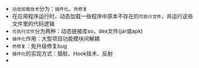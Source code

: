 * `动态加载技术`分为：`插件化`、`热修复`
* 在应用程序运行时，动态加载一些程序中原本不存在的`可执行文件`，并运行这些文件里的代码逻辑
* `可执行文件`分为两种：动态链接库so，dex文件(jar或apk)
* `插件化`作用：大型项目功能模块间解耦
* `热修复`：免升级修复bug
* `插件化`的实现方式：插桩、Hook技术、反射
* 